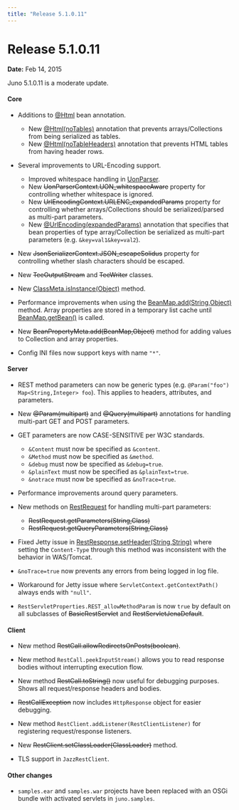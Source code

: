 ```yaml
---
title: "Release 5.1.0.11"
---
```


# Release 5.1.0.11

**Date:** Feb 14, 2015

Juno 5.1.0.11 is a moderate update.

#### Core

- Additions to [@Html]({{API_DOCS}}/org/apache/juneau/html/annotation/Html.html) bean annotation.
  - New [@Html(noTables)]({{API_DOCS}}/org/apache/juneau/html/annotation/Html.html#noTables()) annotation that prevents arrays/Collections from being serialized as tables.
  - New [@Html(noTableHeaders)]({{API_DOCS}}/org/apache/juneau/html/annotation/Html.html#noTableHeaders()) annotation that prevents HTML tables from having header rows.

- Several improvements to URL-Encoding support.
  - Improved whitespace handling in [UonParser]({{API_DOCS}}/org/apache/juneau/uon/UonParser.html).
  - New ~~UonParserContext.UON_whitespaceAware~~ property for controlling whether whitespace is ignored.
  - New ~~UrlEncodingContext.URLENC_expandedParams~~ property for controlling whether arrays/Collections should be serialized/parsed as multi-part parameters.
  - New [@UrlEncoding(expandedParams)]({{API_DOCS}}/org/apache/juneau/urlencoding/annotation/UrlEncoding.html#expandedParams()) annotation that specifies that bean properties of type array/Collection be serialized as multi-part parameters (e.g. `&key=val1&key=val2`).

- New ~~JsonSerializerContext.JSON_escapeSolidus~~ property for controlling whether slash characters should be escaped.

- New ~~TeeOutputStream~~ and ~~TeeWriter~~ classes.

- New [ClassMeta.isInstance(Object)]({{API_DOCS}}/org/apache/juneau/ClassMeta.html#isInstance(Object)) method.

- Performance improvements when using the [BeanMap.add(String,Object)]({{API_DOCS}}/org/apache/juneau/BeanMap.html#add(String,Object)) method.
  Array properties are stored in a temporary list cache until [BeanMap.getBean()]({{API_DOCS}}/org/apache/juneau/BeanMap.html#getBean()) is called.

- New ~~BeanPropertyMeta.add(BeanMap,Object)~~ method for adding values to Collection and array properties.

- Config INI files now support keys with name `"*"`.

#### Server

- REST method parameters can now be generic types (e.g. `@Param("foo") Map<String,Integer> foo`).
  This applies to headers, attributes, and parameters.

- New ~~@Param(multipart)~~ and ~~@Query(multipart)~~ annotations for handling multi-part GET and POST parameters.

- GET parameters are now CASE-SENSITIVE per W3C standards.
  - `&Content` must now be specified as `&content`.
  - `&Method` must now be specified as `&method`.
  - `&debug` must now be specified as `&debug=true`.
  - `&plainText` must now be specified as `&plainText=true`.
  - `&notrace` must now be specified as `&noTrace=true`.

- Performance improvements around query parameters.

- New methods on [RestRequest]({{API_DOCS}}/oajr/RestRequest.html) for handling multi-part parameters:
  - ~~RestRequest.getParameters(String,Class)~~
  - ~~RestRequest.getQueryParameters(String,Class)~~

- Fixed Jetty issue in [RestResponse.setHeader(String,String)]({{API_DOCS}}/oajr/RestResponse.html#setHeader(String,String)) where setting the `Content-Type` through this method was inconsistent with the behavior in WAS/Tomcat.

- `&noTrace=true` now prevents any errors from being logged in log file.

- Workaround for Jetty issue where `ServletContext.getContextPath()` always ends with `"null"`.

- `RestServletProperties.REST_allowMethodParam` is now `true` by default on all subclasses of ~~BasicRestServlet~~ and ~~RestServletJenaDefault~~.

#### Client

- New method ~~RestCall.allowRedirectsOnPosts(boolean)~~.

- New method `RestCall.peekInputStream()` allows you to read response bodies without interrupting execution flow.

- New method ~~RestCall.toString()~~ now useful for debugging purposes.
  Shows all request/response headers and bodies.

- ~~RestCallException~~ now includes `HttpResponse` object for easier debugging.

- New method `RestClient.addListener(RestClientListener)` for registering request/response listeners.

- New ~~RestClient.setClassLoader(ClassLoader)~~ method.

- TLS support in `JazzRestClient`.

#### Other changes

- `samples.ear` and `samples.war` projects have been replaced with an OSGi bundle with activated servlets in `juno.samples`.